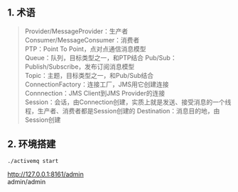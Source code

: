 ## 1. 术语
>Provider/MessageProvider：生产者  
>Consumer/MessageConsumer：消费者  
>PTP：Point To Point，点对点通信消息模型  
>Queue：队列，目标类型之一，和PTP结合
>Pub/Sub：Publish/Subscribe，发布订阅消息模型  
>Topic：主题，目标类型之一，和Pub/Sub结合  
>ConnectionFactory：连接工厂，JMS用它创建连接  
>Connnection：JMS Client到JMS Provider的连接  
>Session：会话，由Connection创建，实质上就是发送、接受消息的一个线程，生产者、消费者都是Session创建的
>Destination：消息目的地，由Session创建  
## 2. 环境搭建
```
./activemq start
```
http://127.0.0.1:8161/admin  
admin/admin





